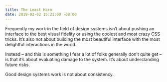 ```yaml
---
title: The Least Harm
date: 2019-02-02 15:21:00 -08:00
---
```


Frequently my work in the field of design systems isn’t about pushing an interface to the best visual fidelity or using the coolest and most crazy CSS tricks. It’s also not about building the most beautiful interface with the most delightful interactions in the world.

Instead – and this is something I fear a lot of folks generally don’t quite get – is that it’s about evaluating damage to the system. It’s about understanding future risks. 

Good design systems work is not about consistency.